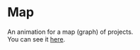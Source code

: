 # Map
An animation for a map (graph) of projects. \
You can see it [here](https://artscience-node.com/).
